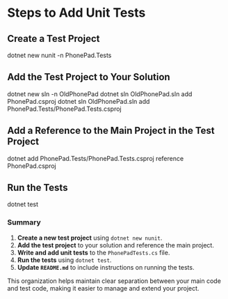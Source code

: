 # Steps to Add Unit Tests
## Create a Test Project
dotnet new nunit -n PhonePad.Tests

## Add the Test Project to Your Solution
dotnet new sln -n OldPhonePad
dotnet sln OldPhonePad.sln add PhonePad.csproj
dotnet sln OldPhonePad.sln add PhonePad.Tests/PhonePad.Tests.csproj

## Add a Reference to the Main Project in the Test Project
dotnet add PhonePad.Tests/PhonePad.Tests.csproj reference PhonePad.csproj

## Run the Tests
dotnet test



### Summary

1. **Create a new test project** using `dotnet new nunit`.
2. **Add the test project** to your solution and reference the main project.
3. **Write and add unit tests** to the `PhonePadTests.cs` file.
4. **Run the tests** using `dotnet test`.
5. **Update `README.md`** to include instructions on running the tests.

This organization helps maintain clear separation between your main code and test code, making it easier to manage and extend your project.
